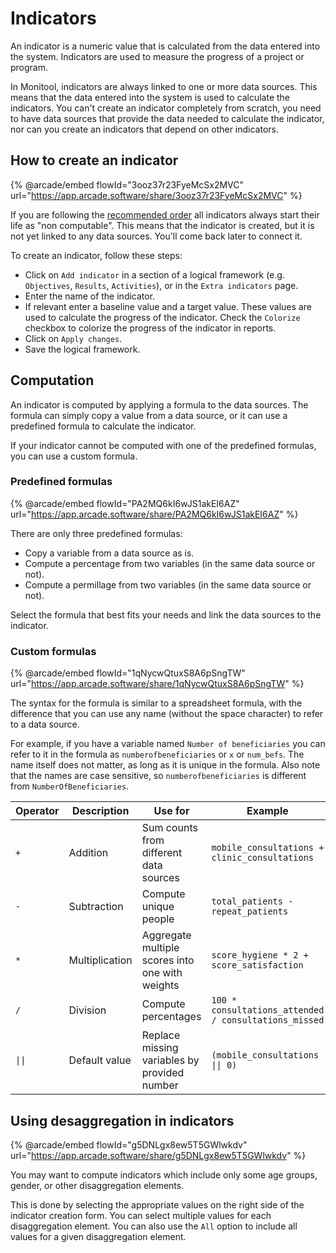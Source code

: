 # Indicators

An indicator is a numeric value that is calculated from the data entered into the system. Indicators are used to measure the progress of a project or program.

In Monitool, indicators are always linked to one or more data sources. This means that the data entered into the system is used to calculate the indicators. You can't create an indicator completely from scratch, you need to have data sources that provide the data needed to calculate the indicator, nor can you create an indicators that depend on other indicators.

## How to create an indicator

{% @arcade/embed flowId="3ooz37r23FyeMcSx2MVC" url="https://app.arcade.software/share/3ooz37r23FyeMcSx2MVC" %}

If you are following the [recommended order](../recommended-order.md) all indicators always start their life as "non computable". This means that the indicator is created, but it is not yet linked to any data sources. You'll come back later to connect it.

To create an indicator, follow these steps:

- Click on `Add indicator` in a section of a logical framework (e.g. `Objectives`, `Results`, `Activities`), or in the `Extra indicators` page.
- Enter the name of the indicator.
- If relevant enter a baseline value and a target value. These values are used to calculate the progress of the indicator. Check the `Colorize` checkbox to colorize the progress of the indicator in reports.
- Click on `Apply changes`.
- Save the logical framework.

## Computation

An indicator is computed by applying a formula to the data sources. The formula can simply copy a value from a data source, or it can use a predefined formula to calculate the indicator.

If your indicator cannot be computed with one of the predefined formulas, you can use a custom formula.

### Predefined formulas

{% @arcade/embed flowId="PA2MQ6kI6wJS1akEI6AZ" url="https://app.arcade.software/share/PA2MQ6kI6wJS1akEI6AZ" %}

There are only three predefined formulas:

- Copy a variable from a data source as is.
- Compute a percentage from two variables (in the same data source or not).
- Compute a permillage from two variables (in the same data source or not).

Select the formula that best fits your needs and link the data sources to the indicator.

### Custom formulas

{% @arcade/embed flowId="1qNycwQtuxS8A6pSngTW" url="https://app.arcade.software/share/1qNycwQtuxS8A6pSngTW" %}

The syntax for the formula is similar to a spreadsheet formula, with the difference that you can use any name (without the space character) to refer to a data source.

For example, if you have a variable named `Number of beneficiaries` you can refer to it in the formula as `numberofbeneficiaries` or `x` or `num_befs`. The name itself does not matter, as long as it is unique in the formula. Also note that the names are case sensitive, so `numberofbeneficiaries` is different from `NumberOfBeneficiaries`.

| Operator | Description    | Use for                                         | Example                                               |
| -------- | -------------- | ----------------------------------------------- | ----------------------------------------------------- |
| `+`      | Addition       | Sum counts from different data sources          | `mobile_consultations + clinic_consultations`         |
| `-`      | Subtraction    | Compute unique people                           | `total_patients - repeat_patients`                    |
| `*`      | Multiplication | Aggregate multiple scores into one with weights | `score_hygiene * 2 + score_satisfaction`              |
| `/`      | Division       | Compute percentages                             | `100 * consultations_attended / consultations_missed` |
| `\|\|`   | Default value  | Replace missing variables by provided number    | `(mobile_consultations \|\| 0)`                       |

## Using desaggregation in indicators

{% @arcade/embed flowId="g5DNLgx8ew5T5GWlwkdv" url="https://app.arcade.software/share/g5DNLgx8ew5T5GWlwkdv" %}

You may want to compute indicators which include only some age groups, gender, or other disaggregation elements.

This is done by selecting the appropriate values on the right side of the indicator creation form. You can select multiple values for each disaggregation element. You can also use the `All` option to include all values for a given disaggregation element.
